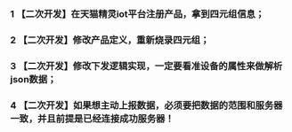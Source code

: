### 1 【二次开发】在天猫精灵iot平台注册产品，拿到四元组信息；
### 2 【二次开发】修改产品定义，重新烧录四元组；
### 3 【二次开发】修改下发逻辑实现，一定要看准设备的属性来做解析json数据；
### 4 【二次开发】如果想主动上报数据，必须要把数据的范围和服务器一致，并且前提是已经连接成功服务器！